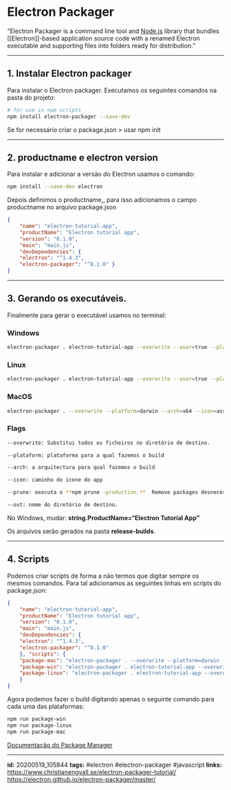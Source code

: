 # Electron Packager
“Electron Packager is a command line tool and [Node.js](Node.md) library that bundles [[Electron]]-based application source code with a renamed Electron executable and supporting files into folders ready for distribution.”

----

## 1. Instalar Electron packager
Para instalar o Electron packager. Executamos os seguintes comandos na pasta do projeto:

```bash
# for use in npm scripts
npm install electron-packager --save-dev
```

Se for necessário criar o package.json > usar npm init

---

## 2. productname e electron version
Para instalar e adicionar a versão do Electron usamos o comando:

```bash
npm install --save-dev electron
```

Depois definimos o productname,, para isso adicionamos o campo productname no arquivo package.json

```json
{ 
	"name": "electron-tutorial-app", 
	"productName": "Electron tutorial app", 
	"version": "0.1.0", 
	"main": "main.js", 
	"devDependencies": { 
	"electron": "^1.4.3", 
	"electron-packager": "^8.1.0" }
}
```

---

## 3. Gerando os executáveis.
Finalmente para gerar o executável usamos no terminal:

### Windows

```bash
electron-packager . electron-tutorial-app --overwrite --asar=true --platform=win32 --arch=ia32 --icon=assets/icons/win/icon.ico --prune=true --out=release-builds --version-string.CompanyName=CE --version-string.FileDescription=CE --version-string.ProductName="Electron Tutorial App"
```

### Linux

```bash
electron-packager . electron-tutorial-app --overwrite --asar=true --platform=linux --arch=x64 --icon=assets/icons/png/1024x1024.png --prune=true --out=release-builds
```

### MacOS

```bash
electron-packager . --overwrite --platform=darwin --arch=x64 --icon=assets/icons/mac/icon.icns --prune=true --out=release-builds
```

### Flags

```bash
--overwrite: Substitui todos os ficheiros no diretório de destino.

--plataform: plataforma para a qual fazemos o build

--arch: a arquitectura para qual fazemos o build

--icon: caminho do icone do app

--prune: executa o **npm prune -production.**  Remove packages desnecessários.

--out: nome do diretório de destino.
```

No Windows, mudar: **string.ProductName=“Electron Tutorial App”**

Os arquivos serão gerados na pasta **release-builds**.

---

## 4. Scripts

Podemos criar scripts de forma a não termos que digitar sempre os mesmos comandos. Para tal adicionamos as seguintes linhas em scripts do package.json:

```json
{ 
	"name": "electron-tutorial-app", 
	"productName": "Electron tutorial app", 
	"version": "0.1.0", 
	"main": "main.js", 
	"devDependencies": { 
	"electron": "^1.4.3", 
	"electron-packager": "^8.1.0" 
	}, "scripts": { 
	"package-mac": "electron-packager . --overwrite --platform=darwin --arch=x64 --icon=assets/icons/mac/icon.icns --prune=true --out=release-builds",
	"package-win": "electron-packager . electron-tutorial-app --overwrite --asar=true --platform=win32 --arch=ia32 --icon=assets/icons/win/icon.ico --prune=true --out=release-builds --version-string.CompanyName=CE --version-string.FileDescription=CE --version-string.ProductName=\"Electron Tutorial App\"",    
	"package-linux": "electron-packager . electron-tutorial-app --overwrite --asar=true --platform=linux --arch=x64 --icon=assets/icons/png/1024x1024.png --prune=true --out=release-builds" 
	}
}
```

Agora podemos fazer o build digitando apenas o seguinte comando para cada uma das plataformas:

```bash
npm run package-win
npm run package-linux
npm run package-mac
```

[Documentação do Package Manager](https://electron.github.io/electron-packager/master/)

---
**id:** 20200519_105844
**tags:** #electron #electron-packager #javascript 
**links:**
https://www.christianengvall.se/electron-packager-tutorial/
https://electron.github.io/electron-packager/master/